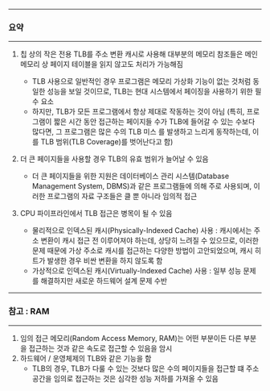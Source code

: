 -----
### 요약
-----
1. 칩 상의 작은 전용 TLB를 주소 변환 캐시로 사용해 대부분의 메모리 참조들은 메인 메모리 상 페이지 테이블을 읽지 않고도 처리가 가능해짐
   - TLB 사용으로 일반적인 경우 프로그램은 메모리 가상화 기능이 없는 것처럼 동일한 성능을 보일 것이므로, TLB는 현대 시스템에서 페이징을 사용하기 위한 필수 요소
   - 하지만, TLB가 모든 프로그램에서 항상 제대로 작동하는 것이 아님 (특히, 프로그램이 짧은 시간 동안 접근하는 페이지들 수가 TLB에 들어갈 수 있는 수보다 많다면, 그 프로그램은 많은 수의 TLB 미스 를 발생하고 느리게 동작하는데, 이를 TLB 범위(TLB Coverage)를 벗어난다고 함)

2. 더 큰 페이지들을 사용할 경우 TLB의 유효 범위가 늘어날 수 있음
   - 더 큰 페이지들을 위한 지원은 데이터베이스 관리 시스템(Database Management System, DBMS)과 같은 프로그램들에 의해 주로 사용되며, 이러한 프로그램의 자료 구조들은 클 뿐 아니라 임의적 접근

3. CPU 파이프라인에서 TLB 접근은 병목이 될 수 있음
   - 물리적으로 인덱스된 캐시(Physically-Indexed Cache) 사용 : 캐시에서는 주소 변환이 캐시 접근 전 이루어져야 하는데, 상당히 느려질 수 있으므로, 이러한 문제 때문에 가상 주소로 캐시를 접근하는 다양한 방법이 고안되었으며, 캐시 히트가 발생한 경우 비싼 변환을 하지 않도록 함
   - 가상적으로 인덱스된 캐시(Virtually-Indexed Cache) 사용 : 일부 성능 문제를 해결하지만 새로운 하드웨어 설계 문제 수반

-----
### 참고 : RAM
-----
1. 임의 접근 메모리(Random Access Memory, RAM)는 어떤 부분이든 다른 부분을 접근하는 것과 같은 속도로 접근할 수 있음을 암시
2. 하드웨어 / 운영체제의 TLB와 같은 기능을 함
   - TLB의 경우, TLB가 다룰 수 있는 것보다 많은 수의 페이지들을 접근할 떄 주소 공간을 임의로 접근하는 것은 심각한 성능 저하를 가져올 수 있음
